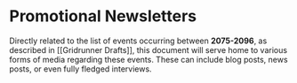 # Promotional Newsletters
Directly related to the list of events occurring between **2075-2096**, as described in [[Gridrunner Drafts]], this document will serve home to various forms of media regarding these events. These can include blog posts, news posts, or even fully fledged interviews. 

